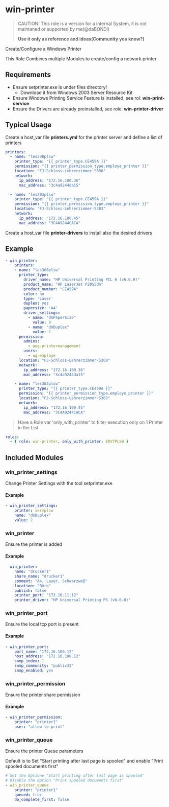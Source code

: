 # win-printer

> CAUTION! This role is a version for a internal System, it is not maintaned or supported by me(@daBONDi)
>
> **Use it only as reference and ideas(Community you know?)**
>

Create/Configure a Windows Printer

This Role Combines multiple Modules to create/config a network printer

## Requirements

- Ensure setprinter.exe is under files directory!
  - Download it from Windows 2003 Server Resource Kit
- Ensure Windows Printing Service Feature is installed, see rol: **win-print-service**
- Ensure the Drivers are already preinstalled, see role: **win-printer-driver**

## Typical Usage

Create a host_var file **printers.yml** for the printer server and define a list of printers

```yaml
printers:
  - name: "les308plsw"
    printer_type: "{{ printer_type.CE459A }}"
    permission: "{{ printer_permission_type.employe_printer }}"
    location: "FJ-Schloss-Lehrerzimmer-S308"
    network:
      ip_address: "172.16.100.36"
      mac_address: "3c4a9244da15"

  - name: "les303plsw"
    printer_type: "{{ printer_type.CE459A }}"
    permission: "{{ printer_permission_type.employe_printer }}"
    location: "FJ-Schloss-Lehrerzimmer-S303"
    network:
      ip_address: "172.16.100.45"
      mac_address: "3C4A9244CACA"
```

Create a host_var file **printer-drivers** to install also the desired drivers

## Example

```yaml
- win_printer:
    printers:
    - name: "les308plsw"
      printer_type:
        driver_name: "HP Universal Printing PCL 6 (v6.6.0)"
        product_name: "HP LaserJet P2055dn"
        product_number: "CE459A"
        color: no
        type: 'Laser'
        duplex: yes
        papersize: 'A4'
        driver_settings:
          - name: "dmPaperSize"
            value: 9
          - name: "dmDuplex"
            value: 1
      permission:
        admins:
          - aug-printermanagement
        users:
          - ug-employe
      location: "FJ-Schloss-Lehrerzimmer-S308"
      network:
        ip_address: "172.16.100.36"
        mac_address: "3c4a9244da15"

    - name: "les303plsw"
      printer_type: "{{ printer_type.CE459A }}"
      permission: "{{ printer_permission_type.employe_printer }}"
      location: "FJ-Schloss-Lehrerzimmer-S303"
      network:
        ip_address: "172.16.100.45"
        mac_address: "3C4A9244CACA"
```

> Have a Role var 'only_with_printer' to filter execution only on 1 Printer in the List

```yaml
roles:
  - { role: win-printer, only_with_printer: EDV7PLSW }
```

## Included Modules

### win_printer_settings

Change Printer Settings with the tool setprinter.exe

#### Example

```yaml
- win_printer_settings:
    printer: servplsw
    name: "dmDuplex"
    value: 2
```

### win_printer

Ensure the printer is added

#### Example

```yaml
  win_printer:
    name: "drucker1"
    share_name: "drucker1"
    comment: "A4, Laser, Schwarzweß"
    location: "Büro"
    publish: false
    printer_port: "172.16.11.12"
    printer_driver: "HP Universal Printing PS (v6.6.0)"
```

### win_printer_port

Ensure the local tcp port is present

#### Example

```yaml
- win_printer_port:
    port_name: "172.16.100.12"
    host_address: "172.16.100.12"
    snmp_index: 1
    snmp_community: "public32"
    snmp_enabled: yes
```

### win_printer_permission

Ensure the printer share permission

#### Example

```yaml
- win_printer_permission:
    printer: "printer1"
    user: "allow-to-print"
```

### win_printer_queue

Ensure the printer Queue parameters

Default is to Set "Start printing after last page is spooled" and enable "Print spooled documents first"

```yaml
# Set the Optione "Start printing after last page is spooled"
# Disable the Option "Print spooled documents first"
- win_printer_queue
    printer: "printer1"
    queued: true
    do_complete_first: false
```
